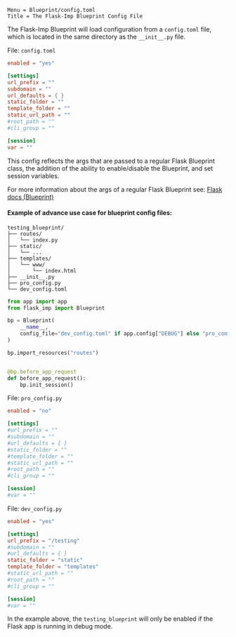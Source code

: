 ```
Menu = Blueprint/config.toml
Title = The Flask-Imp Blueprint Config File
```

The Flask-Imp Blueprint will load configuration from a `config.toml` file, which is located in the same directory as the
`__init__.py` file.

File: `config.toml`

```toml
enabled = "yes"

[settings]
url_prefix = ""
subdomain = ""
url_defaults = { }
static_folder = ""
template_folder = ""
static_url_path = ""
#root_path = ""
#cli_group = ""

[session]
var = ""
```

This config reflects the args that are passed to a regular Flask Blueprint class, the addition of the ability to
enable/disable the Blueprint, and set session variables.

For more information about the args of a regular Flask Blueprint see:
[Flask docs (Blueprint)](https://flask.palletsprojects.com/en/3.0.x/api/#flask.Blueprint)

#### Example of advance use case for blueprint config files:

```text
testing_blueprint/
├── routes/
│   └── index.py
├── static/
│   └── ...
├── templates/
│   └── www/
│       └── index.html
├── __init__.py
├── pro_config.py
└── dev_config.toml
```

```python
from app import app
from flask_imp import Blueprint

bp = Blueprint(
    __name__, 
    config_file="dev_config.toml" if app.config["DEBUG"] else "pro_config.py"
)

bp.import_resources("routes")


@bp.before_app_request
def before_app_request():
    bp.init_session()
```

File: `pro_config.py`

```toml
enabled = "no"

[settings]
#url_prefix = ""
#subdomain = ""
#url_defaults = { }
#static_folder = ""
#template_folder = ""
#static_url_path = ""
#root_path = ""
#cli_group = ""

[session]
#var = ""
```

File: `dev_config.py`

```toml
enabled = "yes"

[settings]
url_prefix = "/testing"
#subdomain = ""
#url_defaults = { }
static_folder = "static"
template_folder = "templates"
#static_url_path = ""
#root_path = ""
#cli_group = ""

[session]
#var = ""
```

In the example above, the `testing_blueprint` will only be enabled if the Flask app is running in debug mode.